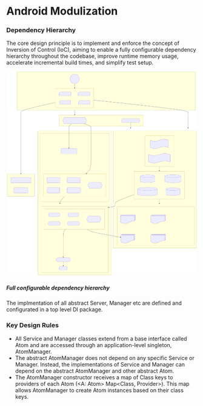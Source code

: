 # Android Modulization

### Dependency Hierarchy

The core design principle is to implement and enforce the concept of Inversion of Control (IoC), aiming to enable a fully configurable dependency hierarchy throughout the codebase, improve runtime memory usage, accelerate incremental build times, and simplify test setup.

![Dependency Hierarchy](images/dependency_hierarchy.svg)

##### Full configurable dependency hierarchy

The implmentation of all abstract Server, Manager etc are defined and configurated in a top level DI package. 

### Key Design Rules

* All Service and Manager classes extend from a base interface called Atom and are accessed through an application-level singleton, AtomManager.
* The abstract AtomManager does not depend on any specific Service or Manager. Instead, the implementations of Service and Manager can depend on the abstract AtomManager and other abstract Atom.
* The AtomManager constructor receives a map of Class keys to providers of each Atom (<A: Atom> Map<Class<A>, Provider<A>>). This map allows AtomManager to create Atom instances based on their class keys.